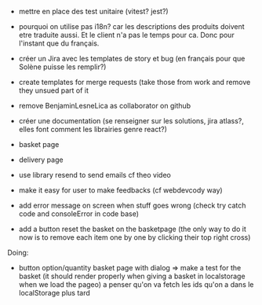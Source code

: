 - mettre en place des test unitaire (vitest? jest?)

- pourquoi on utilise pas i18n?
car les descriptions des produits doivent etre traduite aussi. Et le client n'a pas le temps pour ca. Donc pour l'instant que du français.

- créer un Jira avec les templates de story et bug (en français pour que Solène puisse les remplir?)
- create templates for merge requests (take those from work and remove they unsued part of it
- remove BenjaminLesneLica as collaborator on github
- créer une documentation (se renseigner sur les solutions, jira atlass?, elles font comment les librairies genre react?)
- basket page
- delivery page
- use library resend to send emails cf theo video
- make it easy for user to make feedbacks (cf webdevcody way)
- add error message on screen when stuff goes wrong (check try catch code and consoleError in code base)
- add a button reset the basket on the basketpage (the only way to do it now is to remove each item one by one by clicking their top right cross)

Doing:
- button option/quantity basket page with dialog
=> make a test for the basket (it should render properly when giving a basket in localstorage when we load the pageo)
a penser qu'on va fetch les ids qu'on a dans le localStorage plus tard